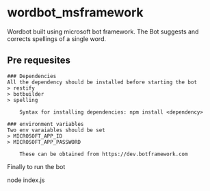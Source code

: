 # wordbot_msframework
Wordbot built using microsoft bot framework. The Bot suggests and corrects spellings of a single word.

## Pre requesites
	### Dependencies
	All the dependency should be installed before starting the bot
	> restify
	> botbuilder
	> spelling

		Syntax for installing dependencies: npm install <dependency>

	### environment variables
	Two env varaiables should be set
	> MICROSOFT_APP_ID
	> MICROSOFT_APP_PASSWORD

		These can be obtained from https://dev.botframework.com

Finally to run the bot

node index.js


